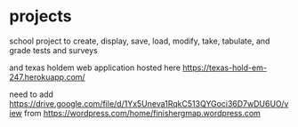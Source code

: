 # projects
school project to create, display, save, load, modify, take, tabulate, and grade tests and surveys

and texas holdem web application hosted here https://texas-hold-em-247.herokuapp.com/

need to add https://drive.google.com/file/d/1Yx5Uneva1RqkC513QYGoci36D7wDU6UO/view
from https://wordpress.com/home/finishergmap.wordpress.com
